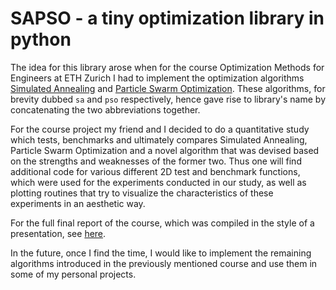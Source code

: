 # SAPSO - a tiny optimization library in python

The idea for this library arose when for the course Optimization Methods for Engineers at ETH Zurich I had to implement the optimization algorithms [Simulated Annealing](https://en.wikipedia.org/wiki/Simulated_annealing) and [Particle Swarm Optimization](https://en.wikipedia.org/wiki/Particle_swarm_optimization).
These algorithms, for brevity dubbed `sa` and `pso` respectively, hence gave rise to library's name by concatenating the two abbreviations together.

For the course project my friend and I decided to do a quantitative study which tests, benchmarks and ultimately compares Simulated Annealing, Particle Swarm Optimization and a novel algorithm that was devised based on the strengths and weaknesses of the former two.
Thus one will find additional code for various different 2D test and benchmark functions, which were used for the experiments conducted in our study, as well as plotting routines that try to visualize the characteristics of these experiments in an aesthetic way.

For the full final report of the course, which was compiled in the style of a presentation, see [here](https://github.com/thmeier/Optimization-Methods/blob/main/report/presentation/report.pdf).

In the future, once I find the time, I would like to implement the remaining algorithms introduced in the previously mentioned course and use them in some of my personal projects.
